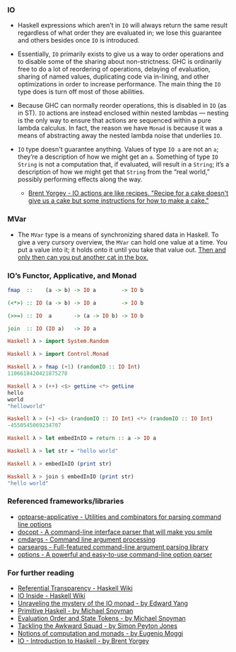 ### IO
 - Haskell expressions which aren’t in `IO` will always return the same result regardless of what order they are evaluated in; we lose
   this guarantee and others besides once `IO` is introduced.

 - Essentially, `IO` primarily exists to give us a way to order operations and to disable some of the sharing about non-strictness.
   GHC is ordinarily free to do a lot of reordering of operations, delaying of evaluation, sharing of named values, duplicating code
   via in-lining, and other optimizations in order to increase performance. The main thing the `IO` type does is turn off most of those
   abilities.

 - Because GHC can normally reorder operations, this is disabled in `IO` (as in ST). `IO` actions are instead enclosed within nested
   lambdas — nesting is the only way to ensure that actions are sequenced within a pure lambda calculus. In fact, the reason we have
   `Monad` is because it was a means of abstracting away the nested lambda noise that underlies `IO`.

 - `IO` type doesn't guarantee anything. Values of type `IO a` are not an `a`; they’re a description of how we might get an `a`.
   Something of type `IO String` is not a computation that, if evaluated, will result in a `String`; it’s a description of how we might
   get that `String` from the “real world,” possibly performing effects along the way.

   - [Brent Yorgey - IO actions are like recipes. "Recipe for a cake doesn't give us a cake but some instructions for how to make a
  cake."](https://www.cis.upenn.edu/~cis194/spring13/lectures/08-IO.html)
 
### MVar

 - The `MVar` type is a means of synchronizing shared data in Haskell. To give a very cursory overview, the `MVar` can hold one value
   at a time. You put a value into it; it holds onto it until you take that value out.
   [Then and only then can you put another cat in the box.](https://twitter.com/argumatronic/status/631158432859488258)

### IO’s Functor, Applicative, and Monad

```haskell
fmap  ::    (a -> b) -> IO a        -> IO b

(<*>) :: IO (a -> b) -> IO a        -> IO b

(>>=) :: IO  a       -> (a -> IO b) -> IO b

join  :: IO (IO a)   -> IO a
```

```haskell
Haskell λ > import System.Random

Haskell λ > import Control.Monad

Haskell λ > fmap (+1) (randomIO :: IO Int)
1106618420421875278

Haskell λ > (++) <$> getLine <*> getLine
hello
world
"helloworld"

Haskell λ > (+) <$> (randomIO :: IO Int) <*> (randomIO :: IO Int)
-4550545069234707

Haskell λ > let embedInIO = return :: a -> IO a

Haskell λ > let str = "hello world"

Haskell λ > embedInIO (print str)

Haskell λ > join $ embedInIO (print str)
"hello world"
```

### Referenced frameworks/libraries
 - [optparse-applicative - Utilities and combinators for parsing command line options](https://hackage.haskell.org/package/optparse-applicative)
 - [docopt - A command-line interface parser that will make you smile](https://hackage.haskell.org/package/docopt)
 - [cmdargs - Command line argument processing](http://hackage.haskell.org/package/cmdargs)
 - [parseargs - Full-featured command-line argument parsing library](https://hackage.haskell.org/package/parseargs)
 - [options - A powerful and easy-to-use command-line option parser](https://hackage.haskell.org/package/options)

### For further reading
 - [Referential Transparency - Haskell Wiki](https://wiki.haskell.org/Referential_transparency)   
 - [IO Inside - Haskell Wiki](https://wiki.haskell.org/IO_inside)
 - [Unraveling the mystery of the IO monad - by Edward Yang](http://blog.ezyang.com/2011/05/unraveling-the-mystery-of-the-io-monad/)
 - [Primitive Haskell - by Michael Snoyman](https://haskell-lang.org/tutorial/primitive-haskell)   
 - [Evaluation Order and State Tokens - by Michael Snoyman](https://wiki.haskell.org/Evaluation_order_and_state_tokens)   
 - [Tackling the Awkward Squad - by Simon Peyton Jones](http://research.microsoft.com/en-us/um/people/simonpj/papers/marktoberdorf/mark.pdf)   
 - [Notions of computation and monads - by Eugenio Moggi](http://www.disi.unige.it/person/MoggiE/ftp/ic91.pdf)   
 - [IO - Introduction to Haskell - by Brent Yorgey](http://www.cis.upenn.edu/~cis194/fall16/lectures/06-io-and-monads.html)   
